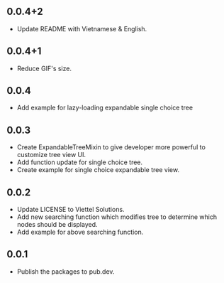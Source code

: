 ## 0.0.4+2

* Update README with Vietnamese & English.
## 0.0.4+1

* Reduce GIF's size.

## 0.0.4

* Add example for lazy-loading expandable single choice tree

## 0.0.3

* Create ExpandableTreeMixin to give developer more powerful to customize tree view UI.
* Add function update for single choice tree.
* Create example for single choice expandable tree view.

## 0.0.2

* Update LICENSE to Viettel Solutions.
* Add new searching function which modifies tree to determine which nodes should be displayed.
* Add example for above searching function.

## 0.0.1

* Publish the packages to pub.dev.
